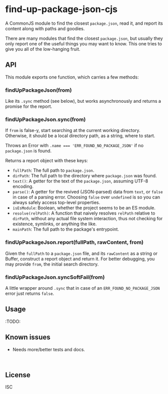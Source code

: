 ﻿
<!--#echo json="package.json" key="name" underline="=" -->
find-up-package-json-cjs
========================
<!--/#echo -->

<!--#echo json="package.json" key="description" -->
A CommonJS module to find the closest `package.json`, read it, and report its
content along with paths and goodies.
<!--/#echo -->


There are many modules that find the closest `package.json`,
but usually they only report one of the useful things you may want to know.
This one tries to give you all of the low-hanging fruit.



API
---

This module exports one function, which carries a few methods:

### findUpPackageJson(from)

Like its `.sync` method (see below), but works asynchronously and returns
a promise for the report.


### findUpPackageJson.sync(from)

If `from` is false-y, start searching at the current working directory.
Otherwise, it should be a local directory path, as a string, where to start.

Throws an Error with `.name === 'ERR_FOUND_NO_PACKAGE_JSON'`
if no `package.json` is found.

Returns a report object with these keys:

* `fullPath`: The full path to `package.json`.
* `dirPath`: The full path to the directory where `package.json` was found.
* `text()`: A getter for the text of the `package.json`,
  assuming UTF-8 encoding.
* `parse()`: A getter for the revived (JSON-parsed) data from `text`,
  or `false` in case of a parsing error.
  Choosing `false` over `undefined` is so you can always safely access
  top-level properties.
* `isEsModule`: Boolean, whether the project seems to be an ES module.
* `resolve(relPath)`: A function that naively resolves `relPath` relative
  to `dirPath`, without any actual file system interaction,
  thus not checking for existence, symlinks, or anything the like.
* `mainPath`: The full path to the package's entrypoint.


### findUpPackageJson.report(fullPath, rawContent, from)

Given the `fullPath` to a `package.json` file, and its `rawContent`
as a string or Buffer, construct a report object and return it.
For better debugging, you may provide `from`, the initial search directory.


### findUpPackageJson.syncSoftFail(from)

A little wrapper around `.sync` that in case of an `ERR_FOUND_NO_PACKAGE_JSON`
error just returns `false`.






Usage
-----

:TODO:





Known issues
------------

* Needs more/better tests and docs.





<!--#toc stop="scan" -->

&nbsp;


License
-------
<!--#echo json="package.json" key="license" -->
ISC
<!--/#echo -->
